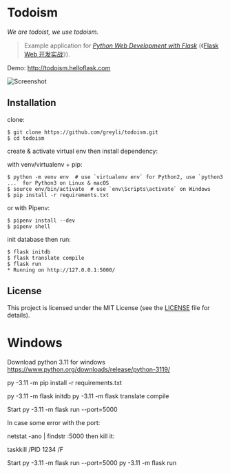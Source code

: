 # Todoism

*We are todoist, we use todoism.*

> Example application for *[Python Web Development with Flask](https://helloflask.com/en/book/1)* (《[Flask Web 开发实战](https://helloflask.com/book/1)》).

Demo: http://todoism.helloflask.com

![Screenshot](https://helloflask.com/screenshots/todoism.png)

## Installation

clone:
```
$ git clone https://github.com/greyli/todoism.git
$ cd todoism
```
create & activate virtual env then install dependency:

with venv/virtualenv + pip:
```
$ python -m venv env  # use `virtualenv env` for Python2, use `python3 ...` for Python3 on Linux & macOS
$ source env/bin/activate  # use `env\Scripts\activate` on Windows
$ pip install -r requirements.txt
```
or with Pipenv:
```
$ pipenv install --dev
$ pipenv shell
```
init database then run:
```
$ flask initdb
$ flask translate compile
$ flask run
* Running on http://127.0.0.1:5000/
```

## License

This project is licensed under the MIT License (see the
[LICENSE](LICENSE) file for details).


# Windows
Download python 3.11 for windows
https://www.python.org/downloads/release/python-3119/ 

py -3.11 -m pip install -r requirements.txt

py -3.11 -m flask initdb
py -3.11 -m flask translate compile

Start 
py -3.11 -m flask run --port=5000

In case some error with the port:

netstat -ano | findstr :5000
then kill it:

taskkill /PID 1234 /F

Start 
py -3.11 -m flask run --port=5000
py -3.11 -m flask run